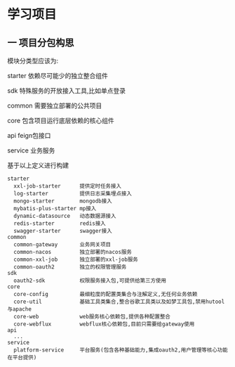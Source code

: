 # 学习项目

## 一 项目分包构思

模块分类型应该为:

starter 依赖尽可能少的独立整合组件

sdk 特殊服务的开放接入工具,比如单点登录

common 需要独立部署的公共项目

core 包含项目运行底层依赖的核心组件

api  feign包接口

service 业务服务

基于以上定义进行构建

```
starter
  xxl-job-starter      提供定时任务接入
  log-starter          提供日志采集埋点接入
  mongo-starter        mongodb接入
  mybatis-plus-starter mp接入
  dynamic-datasource   动态数据源接入
  redis-starter        redis接入
  swagger-starter      swagger接入
common
  common-gateway       业务网关项目
  common-nacos         独立部署的nacos服务
  common-xxl-job       独立部署的xxl-job服务
  common-oauth2        独立的权限管理服务
sdk
  oauth2-sdk           权限服务接入包,可提供给第三方使用
core
  core-config          最细粒度的配置类集合与注解定义,无任何业务依赖
  core-util            基础工具类集合,整合谷歌工具类以及如梦工具包,禁用hutool与apache
  core-web             web服务核心依赖包,提供各种配置整合
  core-webflux         webflux核心依赖包,目前只需要给gateway使用
api
  ...
service
  platform-service     平台服务(包含各种基础能力,集成oauth2,用户管理等核心功能在平台提供)
```

